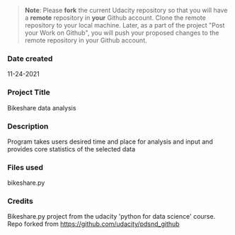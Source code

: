 >**Note**: Please **fork** the current Udacity repository so that you will have a **remote** repository in **your** Github account. Clone the remote repository to your local machine. Later, as a part of the project "Post your Work on Github", you will push your proposed changes to the remote repository in your Github account.

### Date created
11-24-2021

### Project Title
Bikeshare data analysis

### Description
Program takes users desired time and place for analysis and input and provides core statistics of the selected data

### Files used
bikeshare.py

### Credits
Bikeshare.py project from the udacity 'python for data science' course. Repo forked from https://github.com/udacity/pdsnd_github
